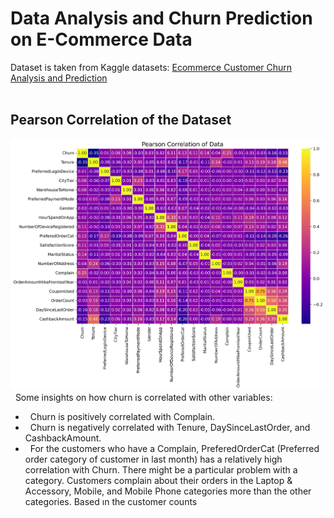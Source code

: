 # Data Analysis and Churn Prediction on E-Commerce Data

Dataset is taken from Kaggle datasets: [Ecommerce Customer Churn Analysis and Prediction](https://www.kaggle.com/datasets/ankitverma2010/ecommerce-customer-churn-analysis-and-prediction?resource=download) <br/> <br/>  

## Pearson Correlation of the Dataset
![pearson_correlation](pearson_correlation.png)
&nbsp; Some insights on how churn is correlated with other variables:
* &nbsp; Churn is positively correlated with Complain.
* &nbsp; Churn is negatively correlated with Tenure, DaySinceLastOrder, and CashbackAmount.
* &nbsp; For the customers who have a Complain, PreferedOrderCat (Preferred order category of customer in last month) has a relatively high correlation with Churn. There might be a particular problem with a category. Customers complain about their orders in the Laptop & Accessory, Mobile, and Mobile Phone categories more than the other categories. Based ın the customer counts
